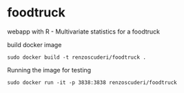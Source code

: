 # foodtruck
webapp with R - Multivariate statistics for a foodtruck

build docker image

```
sudo docker build -t renzoscuderi/foodtruck .
```

Running the image for testing 

```
sudo docker run -it -p 3838:3838 renzoscuderi/foodtruck
```
